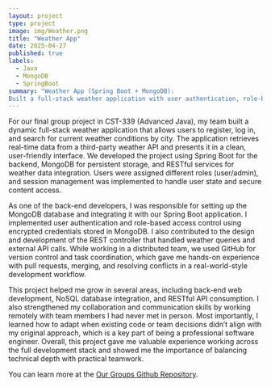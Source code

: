 ```yaml
---
layout: project
type: project
image: img/Weather.png
title: "Weather App"
date: 2025-04-27
published: true
labels:
  - Java
  - MongoDB
  - SpringBoot
summary: "Weather App (Spring Boot + MongoDB):
Built a full-stack weather application with user authentication, role-based access, and real-time weather data via REST APIs. I implemented MongoDB integration and backend logic while collaborating with a remote team using GitHub."
---
```

For our final group project in CST-339 (Advanced Java), my team built a dynamic full-stack weather application that allows users to register, log in, and search for current weather conditions by city. The application retrieves real-time data from a third-party weather API and presents it in a clean, user-friendly interface. We developed the project using Spring Boot for the backend, MongoDB for persistent storage, and RESTful services for weather data integration. Users were assigned different roles (user/admin), and session management was implemented to handle user state and secure content access.

As one of the back-end developers, I was responsible for setting up the MongoDB database and integrating it with our Spring Boot application. I implemented user authentication and role-based access control using encrypted credentials stored in MongoDB. I also contributed to the design and development of the REST controller that handled weather queries and external API calls. While working in a distributed team, we used GitHub for version control and task coordination, which gave me hands-on experience with pull requests, merging, and resolving conflicts in a real-world-style development workflow.

This project helped me grow in several areas, including back-end web development, NoSQL database integration, and RESTful API consumption. I also strengthened my collaboration and communication skills by working remotely with team members I had never met in person. Most importantly, I learned how to adapt when existing code or team decisions didn’t align with my original approach, which is a key part of being a professional software engineer. Overall, this project gave me valuable experience working across the full development stack and showed me the importance of balancing technical depth with practical teamwork.

You can learn more at the [Our Groups Github Repository](https://github.com/groupa7milestone/weather_app/blob/main/README.md).

